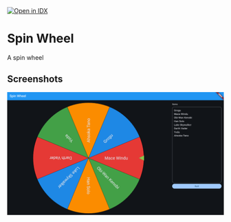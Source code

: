 <a href="https://idx.google.com/import?url=https%3A%2F%2Fgithub.com%2Fanoochit%2Fspinwheel">
  <picture>
    <source
      media="(prefers-color-scheme: dark)"
      srcset="https://cdn.idx.dev/btn/open_dark_32.svg">
    <source
      media="(prefers-color-scheme: light)"
      srcset="https://cdn.idx.dev/btn/open_light_32.svg">
    <img
      height="32"
      alt="Open in IDX"
      src="https://cdn.idx.dev/btn/open_purple_32.svg">
  </picture>
</a>

# Spin Wheel

A spin wheel

## Screenshots

![](/screenshots/screenshot01.png)
